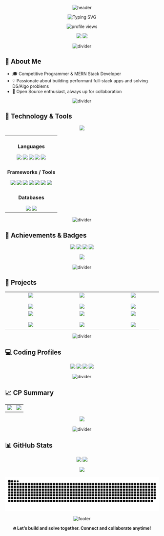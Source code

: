<!-- Fancy animated header -->
<p align="center">
  <img src="https://capsule-render.vercel.app/api?type=waving&height=200&color=0:8A2BE2,100:00D4FF&text=Hi%20👋,%20I'm%20Sourabh%20Verma&fontSize=40&fontAlignY=35&animation=fadeIn" alt="header"/>
</p>

<p align="center">
  <img src="https://readme-typing-svg.demolab.com?font=Fira+Code&size=24&pause=1000&center=true&width=640&lines=Competitive+Programmer;MERN+Stack+Web+Developer;DSA+%7C+Backend+%7C+Frontend%20%7C%20MongoDB;Open%20Source%20Contributor" alt="Typing SVG" />
</p>

<p align="center">
  <img src="https://komarev.com/ghpvc/?username=sourabh1211&label=Profile%20views&color=0e75b6&style=flat" alt="profile views"/>
</p>

<p align="center">
  <a href="https://linkedin.com/in/sourabh1112" target="_blank"><img src="https://img.shields.io/badge/LinkedIn-%230077B5.svg?style=for-the-badge&logo=linkedin&logoColor=white"/></a>
  <a href="https://www.instagram.com/sourabh_vr/" target="_blank"><img src="https://img.shields.io/badge/Instagram-%23E4405F.svg?style=for-the-badge&logo=instagram&logoColor=white"/></a>
</p>

<!-- Motion line divider -->
<p align="center"><img src="https://capsule-render.vercel.app/api?type=rect&color=gradient&height=6" alt="divider"/></p>

## 🚀 About Me

- 🎓 Competitive Programmer & MERN Stack Developer  
- 💡 Passionate about building performant full-stack apps and solving DS/Algo problems  
- 🤝 Open Source enthusiast, always up for collaboration  

<!-- Motion line divider -->
<p align="center"><img src="https://capsule-render.vercel.app/api?type=rect&color=gradient&height=6" alt="divider"/></p>

## 🧰 Technology & Tools

<p align="center">
  <img src="https://skillicons.dev/icons?i=cpp,html,css,js,react,nodejs,express,mongodb,firebase,git,github,vscode,postman&perline=12" />
</p>

<table align="center">
  <tr>
    <td align="center">
      <h3>Languages</h3>
      <img src="https://img.shields.io/badge/C%2B%2B-00599C?style=for-the-badge&logo=c%2B%2B&logoColor=white"/>
      <img src="https://img.shields.io/badge/SQL-025E8C?style=for-the-badge&logo=sqlite&logoColor=white"/>
      <img src="https://img.shields.io/badge/HTML5-E34F26?style=for-the-badge&logo=html5&logoColor=white"/>
      <img src="https://img.shields.io/badge/CSS3-1572B6?style=for-the-badge&logo=css3&logoColor=white"/>
      <img src="https://img.shields.io/badge/JavaScript-F7DF1E?style=for-the-badge&logo=javascript&logoColor=000"/>
    </td>
  </tr>
  <tr>
    <td align="center">
      <h3>Frameworks / Tools</h3>
      <img src="https://img.shields.io/badge/React-20232A?style=for-the-badge&logo=react&logoColor=61DAFB"/>
      <img src="https://img.shields.io/badge/Node.js-339933?style=for-the-badge&logo=nodedotjs&logoColor=white"/>
      <img src="https://img.shields.io/badge/Express.js-000000?style=for-the-badge&logo=express&logoColor=white"/>
      <img src="https://img.shields.io/badge/REST%20API-FF6A00?style=for-the-badge&logo=swagger&logoColor=white"/>
      <img src="https://img.shields.io/badge/VS%20Code-007ACC?style=for-the-badge&logo=visualstudiocode&logoColor=white"/>
      <img src="https://img.shields.io/badge/Git-F05032?style=for-the-badge&logo=git&logoColor=white"/>
      <img src="https://img.shields.io/badge/GitHub-181717?style=for-the-badge&logo=github&logoColor=white"/>
    </td>
  </tr>
  <tr>
    <td align="center">
      <h3>Databases</h3>
      <img src="https://img.shields.io/badge/Firebase-039BE5?style=for-the-badge&logo=firebase"/>
      <img src="https://img.shields.io/badge/MongoDB-47A248?style=for-the-badge&logo=mongodb&logoColor=white"/>
    </td>
  </tr>
</table>

<!-- Animated motion line -->
<p align="center"><img src="https://capsule-render.vercel.app/api?type=rect&color=gradient&height=6" alt="divider"/></p>

## 🏅 Achievements & Badges

<p align="center">
  <img src="https://img.shields.io/badge/LeetCode-Knight-ffa116?style=for-the-badge&logo=leetcode&logoColor=white"/>
  <img src="https://img.shields.io/badge/Codeforces-Specialist-1F8ACB?style=for-the-badge&logo=codeforces&logoColor=white"/>
  <img src="https://img.shields.io/badge/CodeChef-3%E2%98%85-5B4638?style=for-the-badge&logo=codechef&logoColor=white"/>
  <img src="https://img.shields.io/badge/AtCoder-8%20kyu-1D3557?style=for-the-badge&logo=atcoder&logoColor=white"/>
</p>

<p align="center">
  <img src="https://readme-typing-svg.demolab.com?font=Fira+Code&size=20&pause=1200&center=true&width=640&lines=LeetCode%3A+Knight;Codeforces%3A+Specialist;CodeChef%3A+3%E2%98%85;AtCoder%3A+8+kyu" />
</p>

<!-- Animated motion line -->
<p align="center"><img src="https://capsule-render.vercel.app/api?type=rect&color=gradient&height=6" alt="divider"/></p>

## 💼 Projects

<div align="center">

<table>
  <tr>
    <td align="center" width="300">
      <a href="https://sourabhsplitshare.vercel.app/" target="_blank">
        <img src="https://img.shields.io/badge/SplitShare-Group%20Expense%20Tracker-blueviolet?style=for-the-badge" /><br/><br/>
        <img src="https://github-readme-stats.vercel.app/api/pin/?username=sourabh1211&repo=splitshare&theme=radical" />
      </a>
    </td>
    <td align="center" width="300">
      <a href="https://sourabhnotevault.vercel.app/" target="_blank">
        <img src="https://img.shields.io/badge/NoteVault-Secure%20Note%20Saver-orange?style=for-the-badge" /><br/><br/>
        <img src="https://github-readme-stats.vercel.app/api/pin/?username=sourabh1211&repo=notevault&theme=radical" />
      </a>
    </td>
    <td align="center" width="300">
      <a href="https://sourabhcodly.vercel.app/" target="_blank">
        <img src="https://img.shields.io/badge/Codly-Code%20IDE-yellow?style=for-the-badge" /><br/><br/>
        <img src="https://github-readme-stats.vercel.app/api/pin/?username=sourabh1211&repo=codly&theme=radical" />
      </a>
    </td>
  </tr>
  <tr>
    <td align="center" width="300">
      <a href="https://sourabhcodejourney.vercel.app/" target="_blank">
        <img src="https://img.shields.io/badge/CodeJourney-Progress%20Tracker-green?style=for-the-badge" /><br/><br/>
        <img src="https://github-readme-stats.vercel.app/api/pin/?username=sourabh1211&repo=codejourney&theme=radical" />
      </a>
    </td>
    <td align="center" width="300">
      <a href="https://sourabhfintrack.vercel.app/" target="_blank">
        <img src="https://img.shields.io/badge/FinTrack-Income%20%26%20Expense-cyan?style=for-the-badge" /><br/><br/>
        <img src="https://github-readme-stats.vercel.app/api/pin/?username=sourabh1211&repo=FinTrack&theme=radical" />
      </a>
    </td>
    <td align="center" width="300">
      <a href="https://github.com/sourabh1211/Leetcode-sourabh-solutions" target="_blank">
        <img src="https://img.shields.io/badge/LeetCode%20Solutions-All%20My%20Codes-black?style=for-the-badge" /><br/><br/>
        <img src="https://github-readme-stats.vercel.app/api/pin/?username=sourabh1211&repo=Leetcode-sourabh-solutions&theme=radical" />
      </a>
    </td>
  </tr>
</table>

</div>

<!-- Animated motion line -->
<p align="center"><img src="https://capsule-render.vercel.app/api?type=rect&color=gradient&height=6" alt="divider"/></p>

## 💻 Coding Profiles

<p align="center">
  <a href="https://leetcode.com/sourabh_1112/"><img src="https://img.shields.io/badge/LeetCode-%23007ACC.svg?style=for-the-badge&logo=leetcode&logoColor=white"/></a>
  <a href="https://codeforces.com/profile/sourabh1112"><img src="https://img.shields.io/badge/Codeforces-1F8ACB?style=for-the-badge&logo=codeforces&logoColor=white"/></a>
  <a href="https://www.codechef.com/users/sourabh_1112"><img src="https://img.shields.io/badge/CodeChef-%235B4638.svg?style=for-the-badge&logo=codechef&logoColor=white"/></a>
  <a href="https://atcoder.jp/users/sourabh_1112"><img src="https://img.shields.io/badge/AtCoder-1D3557?style=for-the-badge&logo=atcoder&logoColor=white"/></a>
</p>

<!-- Animated motion line -->
<p align="center"><img src="https://capsule-render.vercel.app/api?type=rect&color=gradient&height=6" alt="divider"/></p>

## 📈 CP Summary

<table align="center">
  <tr>
    <td align="center" width="50%">
      <img src="https://leetcard.jacoblin.cool/sourabh_1112?theme=dark&font=Ubuntu&cache=14400&ext=contest" />
    </td>
    <td align="center" width="50%">
      <img src="https://codeforces-readme-stats.vercel.app/api/card?username=sourabh1112&theme=github_dark&force_username=true&border_color=404040" />
    </td>
  </tr>
</table>

<p align="center">
  <img src="https://leetcard.jacoblin.cool/sourabh_1112?ext=heatmap" />
</p>

<!-- Animated motion line -->
<p align="center"><img src="https://capsule-render.vercel.app/api?type=rect&color=gradient&height=6" alt="divider"/></p>

## 📊 GitHub Stats

<p align="center">
  <img src="https://github-readme-stats.vercel.app/api?username=sourabh1211&show_icons=true&theme=radical&hide=prs" height="180px"/>
  <img src="https://github-readme-stats.vercel.app/api/top-langs?username=sourabh1211&layout=compact&theme=radical" height="180px"/>
</p>

<p align="center">
  <img src="https://github-readme-streak-stats.herokuapp.com?user=sourabh1211&theme=radical" height="200px"/>
</p>

<p align="center">
  <img src="https://raw.githubusercontent.com/platane/snk/output/github-contribution-grid-snake.svg" alt="snake"/>
</p>

<!-- Footer motion line -->
<p align="center"><img src="https://capsule-render.vercel.app/api?type=waving&height=120&color=0:00D4FF,100:8A2BE2&section=footer" alt="footer"/></p>

<p align="center"><strong>🔥 Let’s build and solve together. Connect and collaborate anytime!</strong></p>
